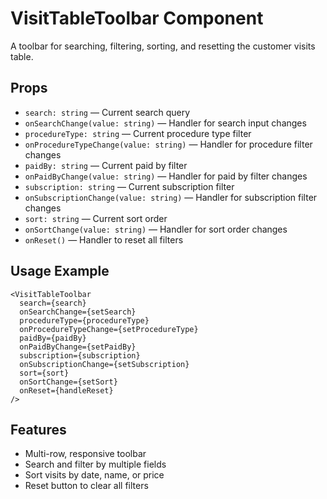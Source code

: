 # VisitTableToolbar Component

A toolbar for searching, filtering, sorting, and resetting the customer visits table.

## Props
- `search: string` — Current search query
- `onSearchChange(value: string)` — Handler for search input changes
- `procedureType: string` — Current procedure type filter
- `onProcedureTypeChange(value: string)` — Handler for procedure filter changes
- `paidBy: string` — Current paid by filter
- `onPaidByChange(value: string)` — Handler for paid by filter changes
- `subscription: string` — Current subscription filter
- `onSubscriptionChange(value: string)` — Handler for subscription filter changes
- `sort: string` — Current sort order
- `onSortChange(value: string)` — Handler for sort order changes
- `onReset()` — Handler to reset all filters

## Usage Example
```tsx
<VisitTableToolbar
  search={search}
  onSearchChange={setSearch}
  procedureType={procedureType}
  onProcedureTypeChange={setProcedureType}
  paidBy={paidBy}
  onPaidByChange={setPaidBy}
  subscription={subscription}
  onSubscriptionChange={setSubscription}
  sort={sort}
  onSortChange={setSort}
  onReset={handleReset}
/>
```

## Features
- Multi-row, responsive toolbar
- Search and filter by multiple fields
- Sort visits by date, name, or price
- Reset button to clear all filters
